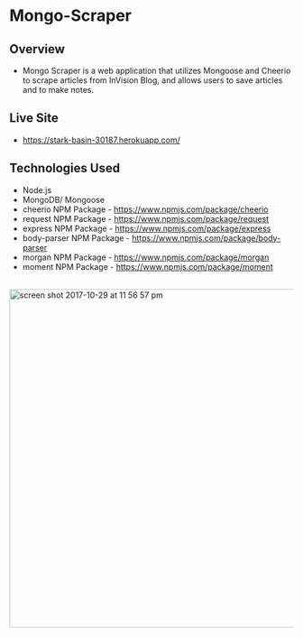 # Mongo-Scraper

## Overview
- Mongo Scraper is a web application that utilizes Mongoose and Cheerio to scrape articles from InVision Blog, and allows users to save articles and to make notes.

## Live Site
- https://stark-basin-30187.herokuapp.com/

## Technologies Used
- Node.js
- MongoDB/ Mongoose
- cheerio NPM Package - https://www.npmjs.com/package/cheerio
- request NPM Package - https://www.npmjs.com/package/request
- express NPM Package - https://www.npmjs.com/package/express
- body-parser NPM Package - https://www.npmjs.com/package/body-parser
- morgan NPM Package - https://www.npmjs.com/package/morgan
- moment NPM Package - https://www.npmjs.com/package/moment

<br/>
<img width="600" alt="screen shot 2017-10-29 at 11 56 57 pm" src="https://user-images.githubusercontent.com/28972721/32158246-fdeb0994-bd04-11e7-9249-685af85d7d4f.png">